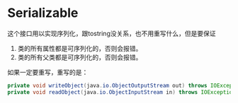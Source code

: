 # Serializable

这个接口用以实现序列化，跟tostring没关系，也不用重写什么，但是要保证
1. 类的所有属性都是可序列化的，否则会报错。
2. 类的所有父类都是可序列化的，否则会报错。

如果一定要重写，重写的是：

```java
private void writeObject(java.io.ObjectOutputStream out) throws IOException
private void readObject(java.io.ObjectInputStream in) throws IOException, ClassNotFoundException
```
